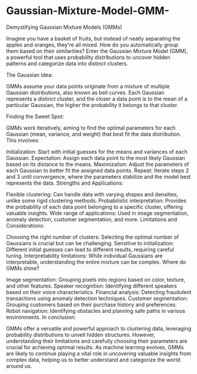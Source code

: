 # Gaussian-Mixture-Model-GMM-
Demystifying Gaussian Mixture Models (GMMs)

Imagine you have a basket of fruits, but instead of neatly separating the apples and oranges, they're all mixed. How do you automatically group them based on their similarities? Enter the Gaussian Mixture Model (GMM), a powerful tool that uses probability distributions to uncover hidden patterns and categorize data into distinct clusters.

The Gaussian Idea:

GMMs assume your data points originate from a mixture of multiple Gaussian distributions, also known as bell curves. Each Gaussian represents a distinct cluster, and the closer a data point is to the mean of a particular Gaussian, the higher the probability it belongs to that cluster.

Finding the Sweet Spot:

GMMs work iteratively, aiming to find the optimal parameters for each Gaussian (mean, variance, and weight) that best fit the data distribution. This involves:

Initialization: Start with initial guesses for the means and variances of each Gaussian.
Expectation: Assign each data point to the most likely Gaussian based on its distance to the means.
Maximization: Adjust the parameters of each Gaussian to better fit the assigned data points.
Repeat: Iterate steps 2 and 3 until convergence, where the parameters stabilize and the model best represents the data.
Strengths and Applications:

Flexible clustering: Can handle data with varying shapes and densities, unlike some rigid clustering methods.
Probabilistic interpretation: Provides the probability of each data point belonging to a specific cluster, offering valuable insights.
Wide range of applications: Used in image segmentation, anomaly detection, customer segmentation, and more.
Limitations and Considerations:

Choosing the right number of clusters: Selecting the optimal number of Gaussians is crucial but can be challenging.
Sensitive to initialization: Different initial guesses can lead to different results, requiring careful tuning.
Interpretability limitations: While individual Gaussians are interpretable, understanding the entire mixture can be complex.
Where do GMMs shine?

Image segmentation: Grouping pixels into regions based on color, texture, and other features.
Speaker recognition: Identifying different speakers based on their voice characteristics.
Financial analysis: Detecting fraudulent transactions using anomaly detection techniques.
Customer segmentation: Grouping customers based on their purchase history and preferences.
Robot navigation: Identifying obstacles and planning safe paths in various environments.
In conclusion:

GMMs offer a versatile and powerful approach to clustering data, leveraging probability distributions to unveil hidden structures. However, understanding their limitations and carefully choosing their parameters are crucial for achieving optimal results. As machine learning evolves, GMMs are likely to continue playing a vital role in uncovering valuable insights from complex data, helping us to better understand and categorize the world around us.
